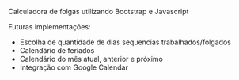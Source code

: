 Calculadora de folgas utilizando Bootstrap e Javascript

Futuras implementações: 
 - Escolha de quantidade de dias sequencias trabalhados/folgados
 - Calendário de feriados
 - Calendário do mês atual, anterior e próximo  
 - Integração com Google Calendar
